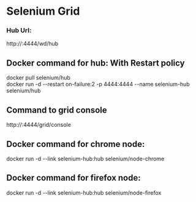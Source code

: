 # Selenium Grid

### Hub Url:
http://<hub-machine-ip>:4444/wd/hub

## Docker command for hub: With Restart policy

docker pull selenium/hub </br>
docker run -d --restart on-failure:2 -p 4444:4444 --name selenium-hub selenium/hub

## Command to grid console

http://<docker host ip>:4444/grid/console

## Docker command for chrome node:

docker run -d --link selenium-hub:hub selenium/node-chrome

## Docker command for firefox node:

docker run -d --link selenium-hub:hub selenium/node-firefox
